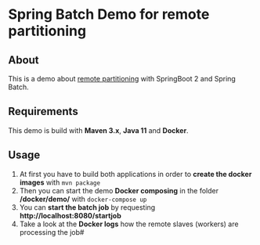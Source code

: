 # Spring Batch Demo for remote partitioning

## About
This is a demo about [remote partitioning](https://docs.spring.io/spring-batch/4.1.x/reference/html/index-single.html#partitioning) with SpringBoot 2 and Spring Batch.

## Requirements
This demo is build with **Maven 3.x**, **Java 11** and **Docker**.

## Usage
1. At first you have to build both applications in order to **create the docker images** with `mvn package`
2. Then you can start the demo **Docker composing** in the folder **/docker/demo/** with `docker-compose up`
3. You can **start the batch job** by requesting **http://localhost:8080/startjob**
4. Take a look at the **Docker logs** how the remote slaves (workers) are processing the job#
